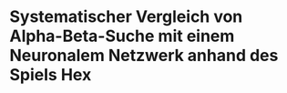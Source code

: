 # Systematischer Vergleich von Alpha-Beta-Suche mit einem Neuronalem Netzwerk anhand des Spiels Hex
